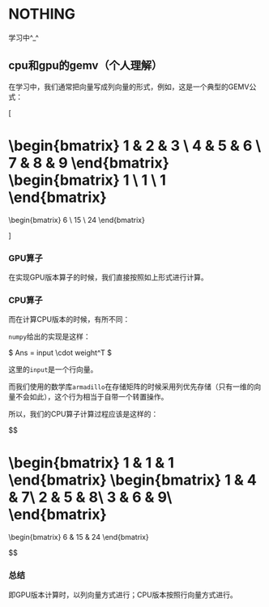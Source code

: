 # NOTHING
学习中^_^

## cpu和gpu的gemv（个人理解）

在学习中，我们通常把向量写成列向量的形式，例如，这是一个典型的GEMV公式：

\[

\begin{bmatrix}
1 & 2 & 3 \\
4 & 5 & 6 \\
7 & 8 & 9
\end{bmatrix}
\begin{bmatrix}
1 \\
1 \\
1
\end{bmatrix}
=
\begin{bmatrix}
6 \\
15 \\
24
\end{bmatrix}

\]

### GPU算子

在实现GPU版本算子的时候，我们直接按照如上形式进行计算。

### CPU算子

而在计算CPU版本的时候，有所不同：

`numpy`给出的实现是这样：

$ Ans = input \cdot weight^T $

这里的`input`是一个行向量。

而我们使用的数学库`armadillo`在存储矩阵的时候采用列优先存储（只有一维的向量不会如此），这个行为相当于自带一个转置操作。

所以，我们的CPU算子计算过程应该是这样的：

$$

\begin{bmatrix}
1 & 1 & 1
\end{bmatrix}
\begin{bmatrix}
1 & 4 & 7\\
2 & 5 & 8\\
3 & 6 & 9\\
\end{bmatrix}
=
\begin{bmatrix}
6 & 15 & 24
\end{bmatrix}

$$

### 总结

即GPU版本计算时，以列向量方式进行；CPU版本按照行向量方式进行。


